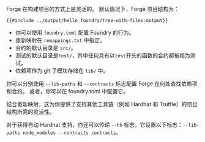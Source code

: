 Forge 在构建项目的方式上是灵活的。 默认情况下，Forge 项目结构为：

```ignore
{{#include ../output/hello_foundry/tree-with-files:output}}
```

- 你可以使用 `foundry.toml` 配置 Foundry 的行为。
- 重新映射在 `remappings.txt` 中指定。
- 合约的默认目录是 `src/`。
- 测试的默认目录是`test/`，其中任何具有以`test`开头的函数的合约都被视为测试。
- 依赖项作为 git 子模块存储在 `lib/` 中。

你可以分别使用 `--lib-paths` 和 `--contracts` 标志配置 Forge 在何处查找依赖项和合约。 或者，你可以在 foundry.toml 中配置它。

结合重新映射，这为你提供了支持其他工具链（例如 Hardhat 和 Truffle）的项目结构所需的灵活性。

对于获得自动 Hardhat 支持，你还可以传递 `--hh` 标志，它设置以下标志：`--lib-paths node_modules --contracts contracts`。